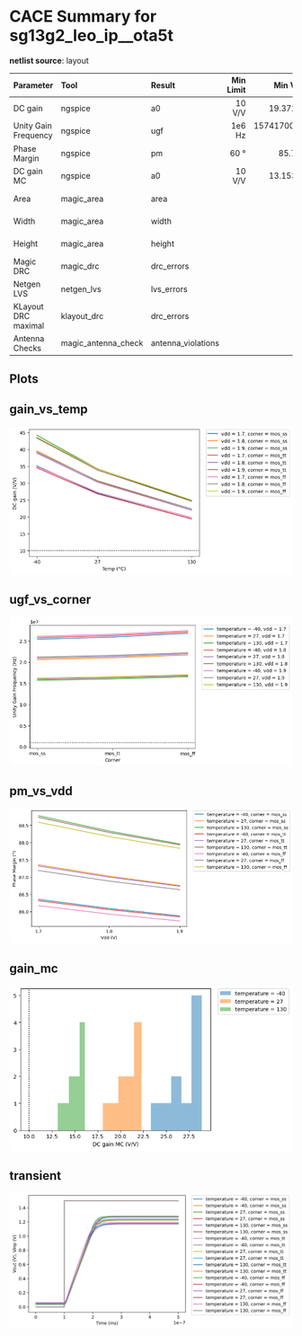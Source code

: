 
# CACE Summary for sg13g2_leo_ip__ota5t

**netlist source**: layout

|      Parameter       |         Tool         |     Result      | Min Limit  |  Min Value   | Typ Target |  Typ Value   | Max Limit  |  Max Value   |  Status  |
| :------------------- | :------------------- | :-------------- | ---------: | -----------: | ---------: | -----------: | ---------: | -----------: | :------: |
| DC gain              | ngspice              | a0                   |          10 V/V | 19.372 V/V |          any | 30.526 V/V |          any | 44.192 V/V |   Pass ✅    |
| Unity Gain Frequency | ngspice              | ugf                  |          1e6 Hz | 15741700.000 Hz |          any | 21373700.000 Hz |          any | 27489500.000 Hz |   Pass ✅    |
| Phase Margin         | ngspice              | pm                   |            60 ° |   85.727 ° |          any |   86.996 ° |          any |   88.775 ° |   Pass ✅    |
| DC gain MC           | ngspice              | a0                   |          10 V/V | 13.153 V/V |          any | 21.038 V/V |          any | 28.895 V/V |   Pass ✅    |
| Area                 | magic_area           | area                 |               ​ |          ​ |            ​ |          ​ |      600 µm² | 76.850 µm² |   Pass ✅    |
| Width                | magic_area           | width                |               ​ |          ​ |            ​ |          ​ |          any |   9.685 µm |   Pass ✅    |
| Height               | magic_area           | height               |               ​ |          ​ |            ​ |          ​ |          any |   7.935 µm |   Pass ✅    |
| Magic DRC            | magic_drc            | drc_errors           |               ​ |          ​ |            ​ |          ​ |            0 |          0 |   Pass ✅    |
| Netgen LVS           | netgen_lvs           | lvs_errors           |               ​ |          ​ |            ​ |          ​ |            0 |          0 |   Pass ✅    |
| KLayout DRC maximal  | klayout_drc          | drc_errors           |               ​ |          ​ |            ​ |          ​ |            0 |          0 |   Pass ✅    |
| Antenna Checks       | magic_antenna_check  | antenna_violations   |               ​ |          ​ |            ​ |          ​ |            0 |          0 |   Pass ✅    |


## Plots

## gain_vs_temp

![gain_vs_temp](./sg13g2_leo_ip__ota5t/layout/gain_vs_temp.png)

## ugf_vs_corner

![ugf_vs_corner](./sg13g2_leo_ip__ota5t/layout/ugf_vs_corner.png)

## pm_vs_vdd

![pm_vs_vdd](./sg13g2_leo_ip__ota5t/layout/pm_vs_vdd.png)

## gain_mc

![gain_mc](./sg13g2_leo_ip__ota5t/layout/gain_mc.png)

## transient

![transient](./sg13g2_leo_ip__ota5t/layout/transient.svg)
